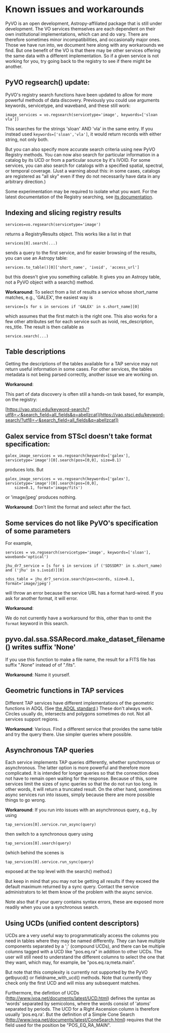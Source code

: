 #  Known issues and workarounds

PyVO is an open development, Astropy-affiliated package that is still under development.
The VO services themselves are each dependent on their own institutional
implementations, which can and do vary.  There are therefore sometimes minor incompatibilities,
and occasionally major ones.  Those we have run into, we document here along with any workarounds
we find.  But one benefit of the VO is that there may be other services offering the same data with
a different implementation.  So if a given service is not working for you, try going back to 
the registry to see if there might be another.



##  PyVO regsearch() update:  

PyVO's registry search functions have been updated to allow for more
powerful methods of data discovery.  Previously you could
use arguments keywords, servicetype, and waveband, and these still work:
```
image_services = vo.regsearch(servicetype='image', keywords=['sloan vla'])
```
This searches for the strings 'sloan' AND 'vla' in the same entry.  If you instead used ``keywords=['sloan','vla']``,
it would return records with either string, not only both.

But you
can also specify more accurate search criteria using new PyVO Registry
methods.  You can now also search for particular information in a
catalog by its UCD or from a particular source by it's IVOID.  For
some services, you can also search for catalogs with a specified 
spatial, spectral, or temporal coverage.  (Just a warning about this: in some cases,
catalogs are registered as "all sky"  even if they do not 
necessarily have data in any arbitrary direction.) 

Some experimentation may be required to isolate what you want.  For
the latest documentation of the Registry searching, see
[its documentation](https://pyvo.readthedocs.io/en/latest/registry/index.html).  


## Indexing and slicing registry results

```
services=vo.regsearch(servicetype='image')
```

returns a RegistryResults object.  This works like a list in that

```
services[0].search(...)
```
sends a query to the first service, and for easier browsing of the results, you can use an Astropy table:

```
services.to_table()[0]['short_name', 'ivoid', 'access_url']
```

but this doesn't give you something callable.  It gives you an Astropy table, not a PyVO object with a search() method.  

**Workaround**:  To select from a list of results a service whose short_name matches, e.g., 'GALEX', the easiest way is

```
service=[s for s in services if 'GALEX' in s.short_name][0]
```
which assumes that the first match is the right one.  This also works for a few other attributes set for each service such as ivoid, res_description, res_title.   The result is then callable as
```
service.search(...)
```


##  Table descriptions

Getting the descriptions of the tables available for a TAP service may not return useful information
in some cases. For other services, the tables metadata is not being parsed correctly,
another issue we are working on.  

**Workaround**:

This part of data discovery is often still a hands-on task based, for example, on the registry:

[https://vao.stsci.edu/keyword-search/?utf8=✓&search_field=all_fields&q=abellzcat](https://vao.stsci.edu/keyword-search/?utf8=✓&search_field=all_fields&q=abellzcat])


## Galex service from STScI doesn't take format specification:

```
galex_image_services = vo.regsearch(keywords=['galex'], servicetype='image')[0].search(pos=[0,0], size=0.1)
```

produces lots. But

```
galex_image_services = vo.regsearch(keywords=['galex'], servicetype='image')[0].search(pos=[0,0],
    size=0.1, format='image/fits')
```

or 'image/jpeg' produces nothing.

**Workaround**:  Don't limit the format and select after the fact.



##  Some services do not like PyVO's specification of some parameters

For example,

```
services = vo.regsearch(servicetype='image', keywords=['sloan'], waveband='optical')

jhu_dr7_service = [s for s in services if ('SDSSDR7' in s.short_name) and ('jhu' in s.ivoid)][0]

sdss_table = jhu_dr7_service.search(pos=coords, size=0.1, format='image/jpeg')
```

will throw an error because the service URL has a format hard-wired.  If you ask for another format, it will error.

**Workaround**:

We do not currently have a workaround for this, other than to omit the `format`
keyword in this search.


## pyvo.dal.ssa.SSARecord.make_dataset_filename() writes suffix  'None'

If you use this function to make a file name, the result for a FITS file has suffix ".None" instead of of ".fits".

**Workaround**:  Name it yourself.  


## Geometric functions in TAP services

Different TAP services have different implementations of the geometric functions in ADQL (See [the ADQL standard](http://www.ivoa.net/documents/latest/ADQL.html).)  These don't always work.  Circles usually do, intersects and polygons sometimes do not.  Not all services support regions.  

**Workaround**:  Various.  Find a different service that provides the same table and try the query there.  Use simpler queries where possible. 



## Asynchronous TAP queries

Each service implements TAP queries differently, whether synchronous
or asynchronous.  The latter option is more powerful and therefore
more complicated.  It is intended for longer queries so that the
connection does not have to remain open waiting for the response.
Because of this, some services limit the sizes of sync queries so that
the do not run too long.  In other words, it will return a truncated
result.  On the other hand, sometimes async services run into issues,
simply because there are more possible things to go wrong.  

**Workaround**: If you run into issues with an asynchronous query, e.g., by using

```
tap_services[0].service.run_async(query)
```

then switch to a synchronous query using

```
tap_services[0].search(query)
```

(which behind the scenes is

```
tap_services[0].service.run_sync(query)
```

exposed at the top level with the search() method.)  

But keep in mind that you may not be getting all results if they
exceed the default maximum returned by a sync query.  Contact the
service administrators to let them know of the problem with the async service.

Note also that if your query contains syntax errors, these are exposed more readily when you use a synchronous search.


## Using UCDs (unified content descriptors)

UCDs are a very useful way to programmatically access the columns you need in tables where they may be named differently.  They can have multiple components separated by a ';' (compound UCDs), and there can be multiple columns tagged with a UCD like "pos.eq.ra" in addition to other UCDs.  The user will still need to understand the different columns to select the one that they want, which may, for example, be "pos.eq.ra;meta.main".  

But note that this complexity is currently not supported by the PyVO getbyucd() or fieldname_with_ucd() methods.  Note that currently they check only the first UCD and will miss any subsequent matches.  

Furthermore, the defintion of UCDs (http://www.ivoa.net/documents/latest/UCD.html) defines the syntax as 'words' separated by semicolons, where the words consist of 'atoms' separated by periods.  The UCD for a Right Ascension column is therefore usually 'pos.eq.ra'.  But the definition of a Simple Cone Search (http://www.ivoa.net/documents/latest/ConeSearch.html) requires that the field used for the position be "POS_EQ_RA_MAIN".
